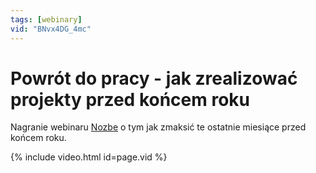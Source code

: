 ```yaml
---
tags: [webinary]
vid: "BNvx4DG_4mc"
---
```


# Powrót do pracy - jak zrealizować projekty przed końcem roku

Nagranie webinaru [Nozbe][n] o tym jak zmaksić te ostatnie miesiące przed końcem roku. 

{% include video.html id=page.vid %}

<!--More-->


[n]: https://nozbe.com/pl/?a=mike